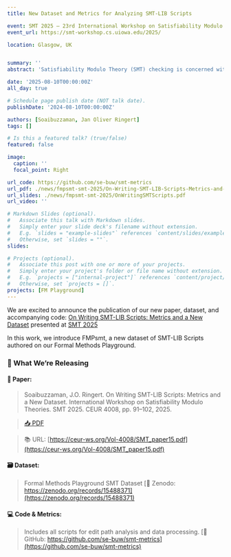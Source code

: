 ```yaml
---
title: New Dataset and Metrics for Analyzing SMT-LIB Scripts

event: SMT 2025 – 23rd International Workshop on Satisfiability Modulo Theories
event_url: https://smt-workshop.cs.uiowa.edu/2025/

location: Glasgow, UK


summary: ''
abstract: 'Satisfiability Modulo Theory (SMT) checking is concerned with checking the satisfiability of first-order formulas with respect to some background theories. The SMT-LIB format is a standardized language for scripts expressing SMT problems.<br>Popular datasets of SMT-LIB scripts have been collected for benchmarking SMT solvers. Rather than focusing on evaluating SMT solvers, our work focuses on exploring how novice users write SMT-LIB scripts. We present a dataset of SMT-LIB scripts with fine-grained editing paths. The dataset consists of 2,415 editing paths with a total of 18,133 SMT-LIB scripts. All scripts were collected from a web-based interface for the Z3 SMT solver in educational settings.<br>We analyze the dataset in terms of sizes of scripts, errors users make, similarities of consecutive scripts, editing distances, and edit steps required to fix errors. We make the dataset and the code for computing our metrics available for future research on language design, tool support, and teaching materials.'

date: '2025-08-10T00:00:00Z'
all_day: true

# Schedule page publish date (NOT talk date).
publishDate: '2024-08-10T00:00:00Z'

authors: [Soaibuzzaman, Jan Oliver Ringert]
tags: []

# Is this a featured talk? (true/false)
featured: false

image:
  caption: ''
  focal_point: Right

url_code: https://github.com/se-buw/smt-metrics
url_pdf: ./news/fmpsmt-smt-2025/On-Writing-SMT-LIB-Scripts-Metrics-and-a-New-Dataset-SMT25.pdf
url_slides: ./news/fmpsmt-smt-2025/OnWritingSMTScripts.pdf
url_video: ''

# Markdown Slides (optional).
#   Associate this talk with Markdown slides.
#   Simply enter your slide deck's filename without extension.
#   E.g. `slides = "example-slides"` references `content/slides/example-slides.md`.
#   Otherwise, set `slides = ""`.
slides:

# Projects (optional).
#   Associate this post with one or more of your projects.
#   Simply enter your project's folder or file name without extension.
#   E.g. `projects = ["internal-project"]` references `content/project/deep-learning/index.md`.
#   Otherwise, set `projects = []`.
projects: [FM Playground]
---
```


We are excited to announce the publication of our new paper, dataset, and accompanying code: [On Writing SMT-LIB Scripts: Metrics and a New Dataset](./news/fmpsmt-smt-2025/On-Writing-SMT-LIB-Scripts-Metrics-and-a-New-Dataset-SMT25.pdf) presented at [SMT 2025](https://smt-workshop.cs.uiowa.edu/2025/)

In this work, we introduce FMPsmt, a new dataset of SMT-LIB Scripts authored on our Formal Methods Playground. 


### 📁 What We’re Releasing

#### **📄 Paper:**

> Soaibuzzaman, J.O. Ringert. On Writing SMT-LIB Scripts: Metrics and a New Dataset. International Workshop on Satisfiability Modulo Theories. SMT 2025. CEUR 4008, pp. 91–102, 2025.

> [📥 PDF](./news/fmpsmt-smt-2025/On-Writing-SMT-LIB-Scripts-Metrics-and-a-New-Dataset-SMT25.pdf)

> 📚 URL: [https://ceur-ws.org/Vol-4008/SMT_paper15.pdf](https://ceur-ws.org/Vol-4008/SMT_paper15.pdf)


#### **🗃️ Dataset:**

> Formal Methods Playground SMT Dataset
> [🔗 Zenodo: https://zenodo.org/records/15488371](https://zenodo.org/records/15488371)

#### **💻 Code & Metrics:**

> Includes all scripts for edit path analysis and data processing.
> [🔗 GitHub: https://github.com/se-buw/smt-metrics](https://github.com/se-buw/smt-metrics)
